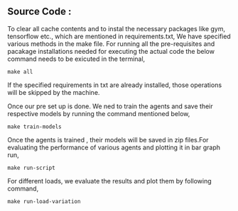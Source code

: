 ## Source Code :

To clear all cache contents and to instal the necessary packages like gym, tensorflow etc., which are mentioned in requirements.txt, We have specified various methods in the make file.
For running all the pre-requisites and pacakage installations needed for executing the actual code the below command needs to be exicuted in the terminal,
```
make all
```
If the specified requirements in txt are already installed, those operations will be skipped by the machine.

Once our pre set up is done. We ned to train the agents and save their respective models by running the command mentioned below,
```
make train-models
```
Once the agents is trained , their models will be saved in zip files.For evaluating the performance of various agents and plotting it in bar graph run,
```
make run-script
```
For different loads, we evaluate the results and plot them by following command,
```
make run-load-variation
```
